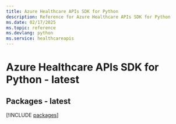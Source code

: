 ```yaml
---
title: Azure Healthcare APIs SDK for Python
description: Reference for Azure Healthcare APIs SDK for Python
ms.date: 02/17/2025
ms.topic: reference
ms.devlang: python
ms.service: healthcareapis
---
```

# Azure Healthcare APIs SDK for Python - latest
## Packages - latest
[!INCLUDE [packages](healthcare-apis-index.md)]